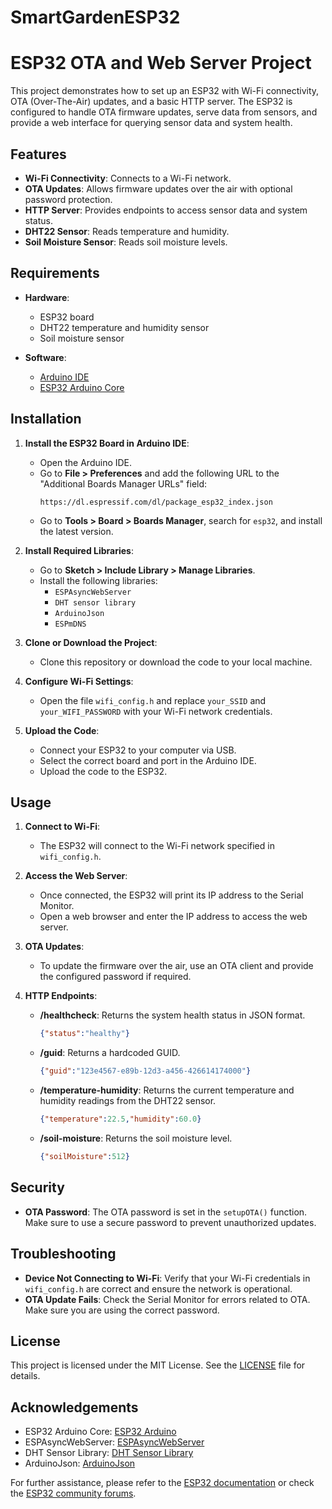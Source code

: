 # SmartGardenESP32
# ESP32 OTA and Web Server Project

This project demonstrates how to set up an ESP32 with Wi-Fi connectivity, OTA (Over-The-Air) updates, and a basic HTTP server. The ESP32 is configured to handle OTA firmware updates, serve data from sensors, and provide a web interface for querying sensor data and system health.

## Features

- **Wi-Fi Connectivity**: Connects to a Wi-Fi network.
- **OTA Updates**: Allows firmware updates over the air with optional password protection.
- **HTTP Server**: Provides endpoints to access sensor data and system status.
- **DHT22 Sensor**: Reads temperature and humidity.
- **Soil Moisture Sensor**: Reads soil moisture levels.

## Requirements

- **Hardware**:
  - ESP32 board
  - DHT22 temperature and humidity sensor
  - Soil moisture sensor

- **Software**:
  - [Arduino IDE](https://www.arduino.cc/en/software)
  - [ESP32 Arduino Core](https://github.com/espressif/arduino-esp32)

## Installation

1. **Install the ESP32 Board in Arduino IDE**:
   - Open the Arduino IDE.
   - Go to **File > Preferences** and add the following URL to the "Additional Boards Manager URLs" field:
     ```
     https://dl.espressif.com/dl/package_esp32_index.json
     ```
   - Go to **Tools > Board > Boards Manager**, search for `esp32`, and install the latest version.

2. **Install Required Libraries**:
   - Go to **Sketch > Include Library > Manage Libraries**.
   - Install the following libraries:
     - `ESPAsyncWebServer`
     - `DHT sensor library`
     - `ArduinoJson`
     - `ESPmDNS`

3. **Clone or Download the Project**:
   - Clone this repository or download the code to your local machine.

4. **Configure Wi-Fi Settings**:
   - Open the file `wifi_config.h` and replace `your_SSID` and `your_WIFI_PASSWORD` with your Wi-Fi network credentials.

5. **Upload the Code**:
   - Connect your ESP32 to your computer via USB.
   - Select the correct board and port in the Arduino IDE.
   - Upload the code to the ESP32.

## Usage

1. **Connect to Wi-Fi**:
   - The ESP32 will connect to the Wi-Fi network specified in `wifi_config.h`.

2. **Access the Web Server**:
   - Once connected, the ESP32 will print its IP address to the Serial Monitor.
   - Open a web browser and enter the IP address to access the web server.

3. **OTA Updates**:
   - To update the firmware over the air, use an OTA client and provide the configured password if required.

4. **HTTP Endpoints**:
   - **/healthcheck**: Returns the system health status in JSON format.
     ```json
     {"status":"healthy"}
     ```
   - **/guid**: Returns a hardcoded GUID.
     ```json
     {"guid":"123e4567-e89b-12d3-a456-426614174000"}
     ```
   - **/temperature-humidity**: Returns the current temperature and humidity readings from the DHT22 sensor.
     ```json
     {"temperature":22.5,"humidity":60.0}
     ```
   - **/soil-moisture**: Returns the soil moisture level.
     ```json
     {"soilMoisture":512}
     ```

## Security

- **OTA Password**: The OTA password is set in the `setupOTA()` function. Make sure to use a secure password to prevent unauthorized updates.

## Troubleshooting

- **Device Not Connecting to Wi-Fi**: Verify that your Wi-Fi credentials in `wifi_config.h` are correct and ensure the network is operational.
- **OTA Update Fails**: Check the Serial Monitor for errors related to OTA. Make sure you are using the correct password.

## License

This project is licensed under the MIT License. See the [LICENSE](LICENSE) file for details.

## Acknowledgements

- ESP32 Arduino Core: [ESP32 Arduino](https://github.com/espressif/arduino-esp32)
- ESPAsyncWebServer: [ESPAsyncWebServer](https://github.com/me-no-dev/ESPAsyncWebServer)
- DHT Sensor Library: [DHT Sensor Library](https://github.com/adafruit/DHT-sensor-library)
- ArduinoJson: [ArduinoJson](https://github.com/bblanchon/ArduinoJson)

For further assistance, please refer to the [ESP32 documentation](https://docs.espressif.com/projects/esp-idf/en/latest/esp32/) or check the [ESP32 community forums](https://www.esp32.com/).
